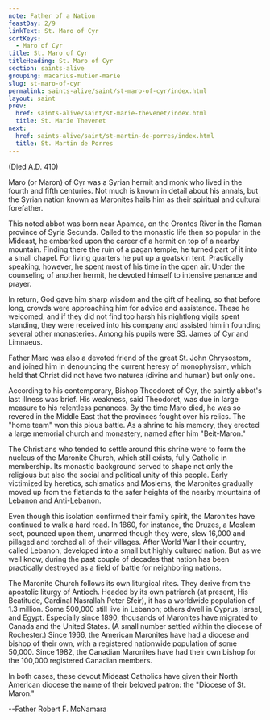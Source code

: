 ```yaml
---
note: Father of a Nation
feastDay: 2/9
linkText: St. Maro of Cyr
sortKeys:
  - Maro of Cyr
title: St. Maro of Cyr
titleHeading: St. Maro of Cyr
section: saints-alive
grouping: macarius-mutien-marie
slug: st-maro-of-cyr
permalink: saints-alive/saint/st-maro-of-cyr/index.html
layout: saint
prev:
  href: saints-alive/saint/st-marie-thevenet/index.html
  title: St. Marie Thevenet
next:
  href: saints-alive/saint/st-martin-de-porres/index.html
  title: St. Martin de Porres
---
```

(Died A.D. 410)

Maro (or Maron) of Cyr was a Syrian hermit and monk who lived in the fourth and fifth centuries. Not much is known in detail about his annals, but the Syrian nation known as Maronites hails him as their spiritual and cultural forefather.

This noted abbot was born near Apamea, on the Orontes River in the Roman province of Syria Secunda. Called to the monastic life then so popular in the Mideast, he embarked upon the career of a hermit on top of a nearby mountain. Finding there the ruin of a pagan temple, he turned part of it into a small chapel. For living quarters he put up a goatskin tent. Practically speaking, however, he spent most of his time in the open air. Under the counseling of another hermit, he devoted himself to intensive penance and prayer.

In return, God gave him sharp wisdom and the gift of healing, so that before long, crowds were approaching him for advice and assistance. These he welcomed, and if they did not find too harsh his nightlong vigils spent standing, they were received into his company and assisted him in founding several other monasteries. Among his pupils were SS. James of Cyr and Limnaeus.

Father Maro was also a devoted friend of the great St. John Chrysostom, and joined him in denouncing the current heresy of monophysism, which held that Christ did not have two natures (divine and human) but only one.

According to his contemporary, Bishop Theodoret of Cyr, the saintly abbot's last illness was brief. His weakness, said Theodoret, was due in large measure to his relentless penances. By the time Maro died, he was so revered in the Middle East that the provinces fought over his relics. The "home team" won this pious battle. As a shrine to his memory, they erected a large memorial church and monastery, named after him "Beit-Maron."

The Christians who tended to settle around this shrine were to form the nucleus of the Maronite Church, which still exists, fully Catholic in membership. Its monastic background served to shape not only the religious but also the social and political unity of this people. Early victimized by heretics, schismatics and Moslems, the Maronites gradually moved up from the flatlands to the safer heights of the nearby mountains of Lebanon and Anti-Lebanon.

Even though this isolation confirmed their family spirit, the Maronites have continued to walk a hard road. In 1860, for instance, the Druzes, a Moslem sect, pounced upon them, unarmed though they were, slew 16,000 and pillaged and torched all of their villages. After World War I their country, called Lebanon, developed into a small but highly cultured nation. But as we well know, during the past couple of decades that nation has been practically destroyed as a field of battle for neighboring nations.

The Maronite Church follows its own liturgical rites. They derive from the apostolic liturgy of Antioch. Headed by its own patriarch (at present, His Beatitude, Cardinal Nasrallah Peter Sfeir), it has a worldwide population of 1.3 million. Some 500,000 still live in Lebanon; others dwell in Cyprus, Israel, and Egypt. Especially since 1890, thousands of Maronites have migrated to Canada and the United States. (A small number settled within the diocese of Rochester.) Since 1966, the American Maronites have had a diocese and bishop of their own, with a registered nationwide population of some 50,000. Since 1982, the Canadian Maronites have had their own bishop for the 100,000 registered Canadian members.

In both cases, these devout Mideast Catholics have given their North American diocese the name of their beloved patron: the "Diocese of St. Maron."

\--Father Robert F. McNamara